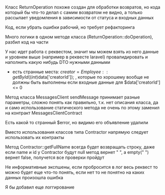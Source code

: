 Класс ReturnOperation похоже создан для обработки возвратов, но кода который бы что-то делал
с самим возвратом не видно, а только рассылает уведомления в зависимости от статуса и входных данных

Код, если убрать ошибки рабочий, но требует рефакторинга

Много логики в одном методе класса (ReturnOperation::doOperation), разбил код на части

У нас идет работа с реквестом, значит мы можем взять из него данные и уровнем выше (например в реквесте
laravel) провалидировать и наполнить какую нибудь DTO нужными данными
+ есть странные места: $creator = Employee::getById((int)$data['creatorId']); , которые по хорошему
вообще не должны быть выполнены если входные данные для $data['creatorId'] <= 0

Метод класса MessagesClient sendMessage принимает разные параметры, сложно понять как правильно,
т.к. нет описания класса, да и само использование статического метода не очень по этому заменил
на контракт MessagesClientContract

Есть какой то странный $error, но видимо его объявление удалили

Вместо использования классов типа Contractor напрямую следует использовать их контракты

Метод Contractor::getFullName всегда будет возвращать строку, даже если name и id у Contractor будут null
метод вернет " ", а empty(" ") вернет false, получется все проверки пройдут

Не информативные экспшены, если пробросится в лог весь реквест то можно будет еще что-то понять, если нет
то не понятно на каких данных произошла ошибка

Я бы добавил еще логгирование